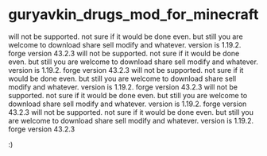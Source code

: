 # guryavkin_drugs_mod_for_minecraft
will not be supported. not sure if it would be done even. but still you are welcome to download share sell modify and whatever. version is 1.19.2. forge version 43.2.3
will not be supported. not sure if it would be done even. but still you are welcome to download share sell modify and whatever. version is 1.19.2. forge version 43.2.3
will not be supported. not sure if it would be done even. but still you are welcome to download share sell modify and whatever. version is 1.19.2. forge version 43.2.3
will not be supported. not sure if it would be done even. but still you are welcome to download share sell modify and whatever. version is 1.19.2. forge version 43.2.3
will not be supported. not sure if it would be done even. but still you are welcome to download share sell modify and whatever. version is 1.19.2. forge version 43.2.3

:) 
